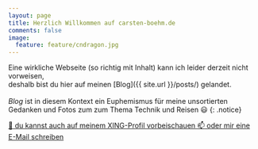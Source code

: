 ```yaml
---
layout: page
title: Herzlich Willkommen auf carsten-boehm.de
comments: false
image:
  feature: feature/cndragon.jpg
---
```


Eine wirkliche Webseite (so richtig mit Inhalt) kann ich leider derzeit nicht vorweisen,<br/>
deshalb bist du hier auf meinen [Blog]({{ site.url }}/posts/) gelandet.<br/><br/>*Blog* ist in diesem Kontext ein Euphemismus für meine unsortierten Gedanken und Fotos zum zum Thema Technik und Reisen :smiley:
{: .notice}

<a href="http://www.xing.com/profile/Carsten_Boehm10" class="btn btn-success" target="_blank"> :necktie: du kannst auch auf meinem XING-Profil vorbeischauen</a><a href="mailto:mail@carsten-boehm.de" class="btn btn-primary"> :mailbox: oder mir eine E-Mail schreiben</a>
